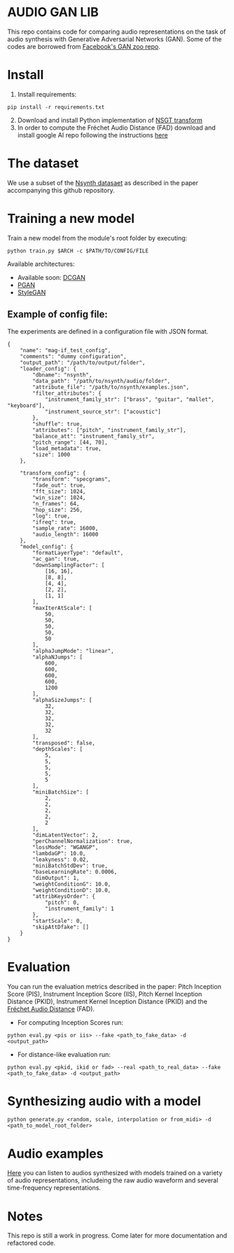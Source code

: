 # AUDIO GAN LIB
This repo contains code for comparing audio representations on the task of audio synthesis with Generative Adversarial Networks (GAN). Some of the codes are borrowed from [Facebook's GAN zoo repo](https://github.com/facebookresearch/pytorch_GAN_zoo).
# Install
1) Install requirements:

```
pip install -r requirements.txt
```
2) Download and install Python implementation of [NSGT transform](https://github.com/grrrr/nsgt) 
3) In order to compute the Fréchet Audio Distance (FAD) download and install google AI repo following the instructions [here](https://github.com/google-research/google-research/tree/master/frechet_audio_distance)

# The dataset
We use a subset of the [Nsynth datasaet](https://magenta.tensorflow.org/datasets/nsynth) as described in the paper accompanying this github repository.
# Training a new model
Train a new model from the module's root folder by executing:
```
python train.py $ARCH -c $PATH/TO/CONFIG/FILE
```
Available architectures:
* Available soon: [DCGAN]()
* [PGAN](https://arxiv.org/abs/1710.10196)
* [StyleGAN](https://arxiv.org/abs/1812.04948)
## Example of config file:
The experiments are defined in a configuration file with JSON format.
```
{
    "name": "mag-if_test_config",
    "comments": "dummy configuration",
    "output_path": "/path/to/output/folder",
    "loader_config": {
        "dbname": "nsynth",
        "data_path": "/path/to/nsynth/audio/folder",
        "attribute_file": "/path/to/nsynth/examples.json",
        "filter_attributes": {
            "instrument_family_str": ["brass", "guitar", "mallet", "keyboard"],
            "instrument_source_str": ["acoustic"]
        },
        "shuffle": true,
        "attributes": ["pitch", "instrument_family_str"],
        "balance_att": "instrument_family_str",
        "pitch_range": [44, 70],
        "load_metadata": true,
        "size": 1000
    },
        
    "transform_config": {
        "transform": "specgrams",
        "fade_out": true,
        "fft_size": 1024,
        "win_size": 1024,
        "n_frames": 64,
        "hop_size": 256,
        "log": true,
        "ifreq": true,
        "sample_rate": 16000,
        "audio_length": 16000
    },
    "model_config": {
        "formatLayerType": "default",
        "ac_gan": true,
        "downSamplingFactor": [
            [16, 16],
            [8, 8],
            [4, 4],
            [2, 2],
            [1, 1]
        ],
        "maxIterAtScale": [
            50,
            50,
            50,
            50,
            50
        ],
        "alphaJumpMode": "linear",
        "alphaNJumps": [
            600,
            600,
            600,
            600,
            1200
        ],
        "alphaSizeJumps": [
            32,
            32,
            32,
            32,
            32
        ],
        "transposed": false,
        "depthScales": [
            5,
            5,
            5,
            5,
            5
        ],
        "miniBatchSize": [
            2,
            2,
            2,
            2,
            2
        ],
        "dimLatentVector": 2,
        "perChannelNormalization": true,
        "lossMode": "WGANGP",
        "lambdaGP": 10.0,
        "leakyness": 0.02,
        "miniBatchStdDev": true,
        "baseLearningRate": 0.0006,
        "dimOutput": 1,
        "weightConditionG": 10.0,
        "weightConditionD": 10.0,
        "attribKeysOrder": {
            "pitch": 0,
            "instrument_family": 1
        },
        "startScale": 0,
        "skipAttDfake": []
    }
}

```

# Evaluation
You can run the evaluation metrics described in the paper: Pitch Inception Score (PIS), Instrument Inception Score (IIS), Pitch Kernel Inception Distance (PKID), Instrument Kernel Inception Distance (PKID) and the [Fréchet Audio Distance](https://arxiv.org/abs/1812.08466) (FAD).

* For computing Inception Scores run:
```
python eval.py <pis or iis> --fake <path_to_fake_data> -d <output_path>
```

* For distance-like evaluation run:
```
python eval.py <pkid, ikid or fad> --real <path_to_real_data> --fake <path_to_fake_data> -d <output_path>
```

# Synthesizing audio with a model
```
python generate.py <random, scale, interpolation or from_midi> -d <path_to_model_root_folder>
```
# Audio examples
[Here](https://sites.google.com/view/audio-synthesis-with-gans/p%C3%A1gina-principal) you can listen to audios synthesized with models trained on a variety of audio representations, includeing the raw audio waveform and several time-frequency representations.
# Notes
This repo is still a work in progress. Come later for more documentation and refactored code.
